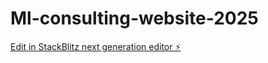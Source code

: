 # Ml-consulting-website-2025

[Edit in StackBlitz next generation editor ⚡️](https://stackblitz.com/~/github.com/14blatham/Ml-consulting-website-2025)